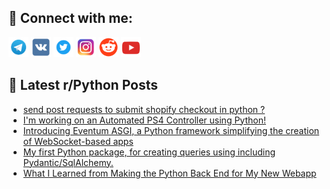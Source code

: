 ## 🔎 Connect with me:
[<img src="https://github.com/bullbesh/bullbesh/blob/main/images/Telegram.png" width="32" height="32" />](https://t.me/bullbesh)
[<img src="https://github.com/bullbesh/bullbesh/blob/main/images/VK.png" width="32" height="32" />](https://vk.com/bullbesh)
[<img src="https://github.com/bullbesh/bullbesh/blob/main/images/Twitter.png" width="32" height="32" />](https://twitter.com/bullbesh1)
[<img src="https://github.com/bullbesh/bullbesh/blob/main/images/Instagram.png" width="32" height="32" />](https://www.instagram.com/bullbesh)
[<img src="https://github.com/bullbesh/bullbesh/blob/main/images/Reddit.png" width="32" height="32" />](https://www.reddit.com/user/bullbesh)
[<img src="https://github.com/bullbesh/bullbesh/blob/main/images/YouTube.png" width="32" height="32" />](https://www.youtube.com/channel/UCtfjRs6uzgq5mfm8S06WTcg)

## 📕 Latest r/Python Posts
<!-- BLOG-POST-LIST:START -->
- [send post requests to submit shopify checkout in python ?](https://www.reddit.com/r/Python/comments/1g0v0fm/send_post_requests_to_submit_shopify_checkout_in/)
- [I&#39;m working on an Automated PS4 Controller using Python!](https://www.reddit.com/r/Python/comments/1g0s0h7/im_working_on_an_automated_ps4_controller_using/)
- [Introducing Eventum ASGI, a Python framework simplifying the creation of WebSocket-based apps](https://www.reddit.com/r/Python/comments/1g0px5z/introducing_eventum_asgi_a_python_framework/)
- [My first Python package, for creating queries using including Pydantic/SqlAlchemy.](https://www.reddit.com/r/Python/comments/1g0mzvh/my_first_python_package_for_creating_queries/)
- [What I Learned from Making the Python Back End for My New Webapp](https://www.reddit.com/r/Python/comments/1g0jybv/what_i_learned_from_making_the_python_back_end/)
<!-- BLOG-POST-LIST:END -->

